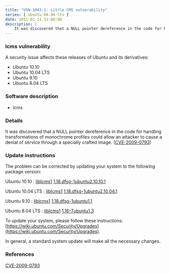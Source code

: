 ```yaml
---
title: "USN-1043-1: Little CMS vulnerability"
series: [ ubuntu-08.04-lts ]
date: 2011-01-11 12:00:00
description: |
    It was discovered that a NULL pointer dereference in the code for handling transformations of monochrome profiles could allow an attacker to cause a denial of service through a specially crafted image. ([CVE-2009-0793](http://people.ubuntu.com/~ubuntu-security/cve/CVE-2009-0793)) 
--- 
```

 
### lcms vulnerability

A security issue affects these releases of Ubuntu and its derivatives:

* Ubuntu 10.10
* Ubuntu 10.04 LTS
* Ubuntu 9.10
* Ubuntu 8.04 LTS

### Software description

* lcms 

### Details

It was discovered that a NULL pointer dereference in the code for handling transformations of monochrome profiles could allow an attacker to cause a denial of service through a specially crafted image. ([CVE-2009-0793](http://people.ubuntu.com/~ubuntu-security/cve/CVE-2009-0793)) 

### Update instructions

The problem can be corrected by updating your system to the following package version:

Ubuntu 10.10
 : [liblcms1](https://launchpad.net/ubuntu/+source/lcms) <span> [1.18.dfsg-1ubuntu2.10.10.1](https://launchpad.net/ubuntu/+source/lcms/1.18.dfsg-1ubuntu2.10.10.1) </span> 

Ubuntu 10.04 LTS
 : [liblcms1](https://launchpad.net/ubuntu/+source/lcms) <span> [1.18.dfsg-1ubuntu2.10.04.1](https://launchpad.net/ubuntu/+source/lcms/1.18.dfsg-1ubuntu2.10.04.1) </span> 

Ubuntu 9.10
 : [liblcms1](https://launchpad.net/ubuntu/+source/lcms) <span> [1.18.dfsg-1ubuntu1.1](https://launchpad.net/ubuntu/+source/lcms/1.18.dfsg-1ubuntu1.1) </span> 

Ubuntu 8.04 LTS
 : [liblcms1](https://launchpad.net/ubuntu/+source/lcms) <span> [1.16-7ubuntu1.3](https://launchpad.net/ubuntu/+source/lcms/1.16-7ubuntu1.3) </span> 

To update your system, please follow these instructions: [https://wiki.ubuntu.com/Security/Upgrades](https://wiki.ubuntu.com/Security/Upgrades).

In general, a standard system update will make all the necessary changes. 

### References

 [CVE-2009-0793](http://people.ubuntu.com/~ubuntu-security/cve/CVE-2009-0793)
 
